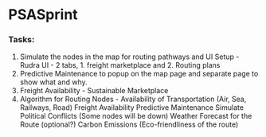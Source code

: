 # PSASprint

### Tasks:
1) Simulate the nodes in the map for routing pathways and UI Setup - Rudra
	UI - 2 tabs, 1. freight marketplace and 2. Routing plans
2) Predictive Maintenance to popup on the map page and separate page to show what and why.
3) Freight Availability - Sustainable Marketplace
4) Algorithm for Routing
Nodes - Availability of Transportation (Air, Sea, Railways, Road)
Freight Availability
Predictive Maintenance
Simulate Political Conflicts (Some nodes will be down)
Weather Forecast for the Route (optional?)
Carbon Emissions (Eco-friendliness of the route)
